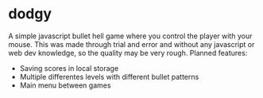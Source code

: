 # dodgy
A simple javascript bullet hell game where you control the player with your mouse.
This was made through trial and error and without any javascript or web dev knowledge, so the quality may be very rough.
Planned features:
- Saving scores in local storage
- Multiple differentes levels with different bullet patterns
- Main menu between games